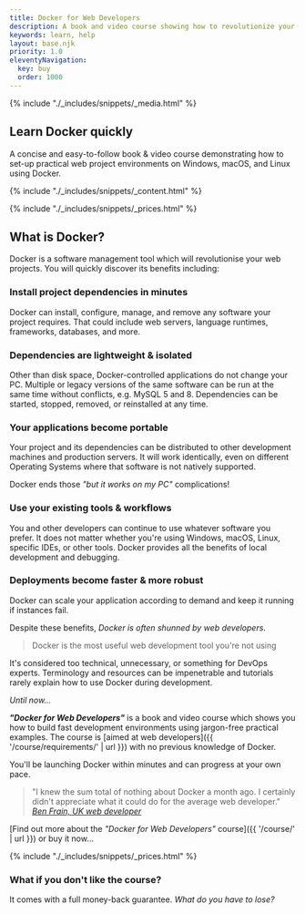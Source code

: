 ```yaml
---
title: Docker for Web Developers
description: A book and video course showing how to revolutionize your web development projects with Docker.
keywords: learn, help
layout: base.njk
priority: 1.0
eleventyNavigation:
  key: buy
  order: 1000
---
```


<article id="top" class="flex2 slantdark5">

{% include "./_includes/snippets/_media.html" %}

<section>

<h2>Learn Docker quickly</h2>

<p>A concise and easy-to-follow book &amp; video course demonstrating how to set-up practical web project environments on Windows, macOS, and Linux using Docker.</p>

{% include "./_includes/snippets/_content.html" %}

{% include "./_includes/snippets/_prices.html" %}

</section>

</article>

<article class="primary">


## What is Docker?

Docker is a software management tool which will revolutionise your web projects. You will quickly discover its benefits including:


### Install project dependencies in minutes

Docker can install, configure, manage, and remove any software your project requires. That could include web servers, language runtimes, frameworks, databases, and more.


### Dependencies are lightweight & isolated

Other than disk space, Docker-controlled applications do not change your PC. Multiple or legacy versions of the same software can be run at the same time without conflicts, e.g. MySQL 5 and 8. Dependencies can be started, stopped, removed, or reinstalled at any time.


### Your applications become portable

Your project and its dependencies can be distributed to other development machines and production servers. It will work identically, even on different Operating Systems where that software is not natively supported.

Docker ends those *"but it works on my PC"* complications!


### Use your existing tools & workflows

You and other developers can continue to use whatever software you prefer. It does not matter whether you're using Windows, macOS, Linux, specific IDEs, or other tools. Docker provides all the benefits of local development and debugging.


### Deployments become faster & more robust

Docker can scale your application according to demand and keep it running if instances fail.

Despite these benefits, *Docker is often shunned by web developers*.

> Docker is the most useful web development tool you're not using

It's considered too technical, unnecessary, or something for DevOps experts. Terminology and resources can be impenetrable and tutorials rarely explain how to use Docker during development.

*Until now&hellip;*

***"Docker for Web Developers"*** is a book and video course which shows you how to build fast development environments using jargon-free practical examples. The course is [aimed at web developers]({{ '/course/requirements/' | url }}) with no previous knowledge of Docker.

You'll be launching Docker within minutes and can progress at your own pace.

> "I knew the sum total of nothing about Docker a month ago. I certainly didn't appreciate what it could do for the average web developer."
> <cite>[Ben Frain, UK web developer](https://benfrain.com/)</cite>

[Find out more about the *"Docker for Web Developers"* course]({{ '/course/' | url }}) or buy it now&hellip;

{% include "./_includes/snippets/_prices.html" %}


### What if you don't like the course?

It comes with a full money-back guarantee. *What do you have to lose?*

</article>
